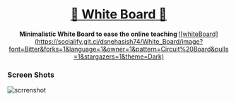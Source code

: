 <div align="center">
  <h1 ><a href="https://kronos-tracker.vercel.app/">🎨 White Board 🎨</a></h1>
  <strong>
    Minimalistic White Board to ease the online teaching
  </strong>
  <a href="https://writeon.netlify.app/">
    ![whiteBoard](https://socialify.git.ci/dsnehasish74/White_Board/image?font=Bitter&forks=1&language=1&owner=1&pattern=Circuit%20Board&pulls=1&stargazers=1&theme=Dark)
  </a>
</div>

### Screen Shots
![scrrenshot](https://github.com/dsnehasish74/White_Board/blob/main/img/Screenshot%20(546).png)

